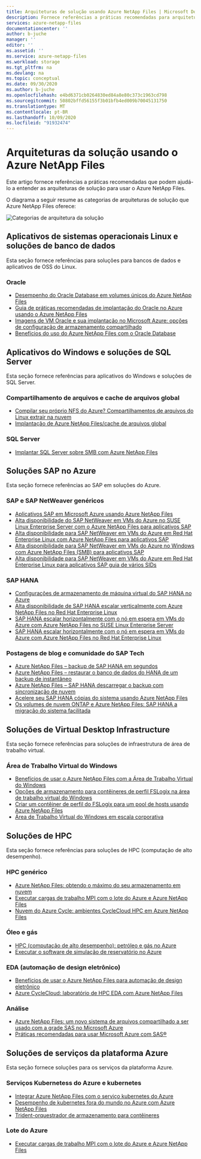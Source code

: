 ```yaml
---
title: Arquiteturas de solução usando Azure NetApp Files | Microsoft Docs
description: Fornece referências a práticas recomendadas para arquiteturas de solução usando Azure NetApp Files.
services: azure-netapp-files
documentationcenter: ''
author: b-juche
manager: ''
editor: ''
ms.assetid: ''
ms.service: azure-netapp-files
ms.workload: storage
ms.tgt_pltfrm: na
ms.devlang: na
ms.topic: conceptual
ms.date: 09/30/2020
ms.author: b-juche
ms.openlocfilehash: e4bd6371cb0264830ed84a8e80c373c1963cd798
ms.sourcegitcommit: 50802bffd56155f3b01bfb4ed009b70045131750
ms.translationtype: MT
ms.contentlocale: pt-BR
ms.lasthandoff: 10/09/2020
ms.locfileid: "91932474"
---
```

# <a name="solution-architectures-using-azure-netapp-files"></a>Arquiteturas da solução usando o Azure NetApp Files
Este artigo fornece referências a práticas recomendadas que podem ajudá-lo a entender as arquiteturas de solução para usar o Azure NetApp Files.  

O diagrama a seguir resume as categorias de arquiteturas de solução que Azure NetApp Files oferece:

![Categorias de arquitetura da solução](../media/azure-netapp-files/solution-architecture-categories.png)

## <a name="linux-oss-apps-and-database-solutions"></a>Aplicativos de sistemas operacionais Linux e soluções de banco de dados

Esta seção fornece referências para soluções para bancos de dados e aplicativos de OSS do Linux. 

### <a name="oracle"></a>Oracle

* [Desempenho do Oracle Database em volumes únicos do Azure NetApp Files](performance-oracle-single-volumes.md)
* [Guia de práticas recomendadas de implantação do Oracle no Azure usando o Azure NetApp Files](https://www.netapp.com/us/media/tr-4780.pdf)
* [Imagens de VM Oracle e sua implantação no Microsoft Azure: opções de configuração de armazenamento compartilhado](../virtual-machines/workloads/oracle/oracle-vm-solutions.md#shared-storage-configuration-options)
* [Benefícios do uso do Azure NetApp Files com o Oracle Database](solutions-benefits-azure-netapp-files-oracle-database.md)

## <a name="windows-apps-and-sql-server-solutions"></a>Aplicativos do Windows e soluções de SQL Server

Esta seção fornece referências para aplicativos do Windows e soluções de SQL Server.

### <a name="file-sharing-and-global-file-caching"></a>Compartilhamento de arquivos e cache de arquivos global

* [Compilar seu próprio NFS do Azure? Compartilhamentos de arquivos do Linux extrair na nuvem](https://cloud.netapp.com/blog/ma-anf-blg-build-your-own-linux-nfs-file-shares)
* [Implantação de Azure NetApp Files/cache de arquivos global](https://youtu.be/91LKb1qsLIM)

### <a name="sql-server"></a>SQL Server

* [Implantar SQL Server sobre SMB com Azure NetApp Files](https://www.youtube.com/watch?v=x7udfcYbibs)
<!-- * [Deploy SQL Server Always-On Failover Cluster over SMB with Azure NetApp Files](https://www.youtube.com/watch?v=zuNJ5E07e8Q) --> 
<!-- * [Deploy Always-On Availability Groups with Azure NetApp Files](https://www.youtube.com/watch?v=y3VQmzzeyvc) --> 

## <a name="sap-on-azure-solutions"></a>Soluções SAP no Azure

Esta seção fornece referências ao SAP em soluções do Azure. 

### <a name="generic-sap-and-sap-netweaver"></a>SAP e SAP NetWeaver genéricos 

* [Aplicativos SAP em Microsoft Azure usando Azure NetApp Files](https://www.netapp.com/us/media/tr-4746.pdf)
* [Alta disponibilidade do SAP NetWeaver em VMs do Azure no SUSE Linux Enterprise Server com o Azure NetApp Files para aplicativos SAP](../virtual-machines/workloads/sap/high-availability-guide-suse-netapp-files.md)
* [Alta disponibilidade para SAP NetWeaver em VMs do Azure em Red Hat Enterprise Linux com Azure NetApp Files para aplicativos SAP](../virtual-machines/workloads/sap/high-availability-guide-rhel-netapp-files.md)
* [Alta disponibilidade para SAP NetWeaver em VMs do Azure no Windows com Azure NetApp Files (SMB) para aplicativos SAP](../virtual-machines/workloads/sap/high-availability-guide-windows-netapp-files-smb.md)
* [Alta disponibilidade para SAP NetWeaver em VMs do Azure em Red Hat Enterprise Linux para aplicativos SAP guia de vários SIDs](../virtual-machines/workloads/sap/high-availability-guide-rhel-multi-sid.md)

### <a name="sap-hana"></a>SAP HANA 

* [Configurações de armazenamento de máquina virtual do SAP HANA no Azure](../virtual-machines/workloads/sap/hana-vm-operations-storage.md)
* [Alta disponibilidade de SAP HANA escalar verticalmente com Azure NetApp Files no Red Hat Enterprise Linux](../virtual-machines/workloads/sap/sap-hana-high-availability-netapp-files-red-hat.md)
* [SAP HANA escalar horizontalmente com o nó em espera em VMs do Azure com Azure NetApp Files no SUSE Linux Enterprise Server](../virtual-machines/workloads/sap/sap-hana-scale-out-standby-netapp-files-suse.md)
* [SAP HANA escalar horizontalmente com o nó em espera em VMs do Azure com Azure NetApp Files no Red Hat Enterprise Linux](../virtual-machines/workloads/sap/sap-hana-scale-out-standby-netapp-files-rhel.md)

### <a name="sap-tech-community-and-blog-posts"></a>Postagens de blog e comunidade do SAP Tech 

* [Azure NetApp Files – backup de SAP HANA em segundos](https://blog.netapp.com/azure-netapp-files-sap-hana-backup-in-seconds/)
* [Azure NetApp Files – restaurar o banco de dados do HANA de um backup de instantâneo](https://blog.netapp.com/azure-netapp-files-backup-sap-hana)
* [Azure NetApp Files – SAP HANA descarregar o backup com sincronização de nuvem](https://blog.netapp.com/azure-netapp-files-sap-hana)
* [Acelere seu SAP HANA cópias do sistema usando Azure NetApp Files](https://blog.netapp.com/sap-hana-faster-using-azure-netapp-files/)
* [Os volumes de nuvem ONTAP e Azure NetApp Files: SAP HANA a migração do sistema facilitada](https://blog.netapp.com/cloud-volumes-ontap-and-azure-netapp-files-sap-hana-system-migration-made-easy/)

## <a name="virtual-desktop-infrastructure-solutions"></a>Soluções de Virtual Desktop Infrastructure

Esta seção fornece referências para soluções de infraestrutura de área de trabalho virtual.

### <a name="windows-virtual-desktop"></a>Área de Trabalho Virtual do Windows

* [Benefícios de usar o Azure NetApp Files com a Área de Trabalho Virtual do Windows](solutions-windows-virtual-desktop.md)
* [Opções de armazenamento para contêineres de perfil FSLogix na área de trabalho virtual do Windows](../virtual-desktop/store-fslogix-profile.md#azure-platform-details)
* [Criar um contêiner de perfil do FSLogix para um pool de hosts usando Azure NetApp Files](../virtual-desktop/create-fslogix-profile-container.md)
* [Área de Trabalho Virtual do Windows em escala corporativa](/azure/architecture/example-scenario/wvd/windows-virtual-desktop)

## <a name="hpc-solutions"></a>Soluções de HPC

Esta seção fornece referências para soluções de HPC (computação de alto desempenho). 

### <a name="generic-hpc"></a>HPC genérico

* [Azure NetApp Files: obtendo o máximo do seu armazenamento em nuvem](https://cloud.netapp.com/hubfs/Resources/ANF%20PERFORMANCE%20TESTING%20IN%20TEMPLATE.pdf)
* [Executar cargas de trabalho MPI com o lote do Azure e Azure NetApp Files](https://azure.microsoft.com/resources/run-mpi-workloads-with-azure-batch-and-azure-netapp-files/)
* [Nuvem do Azure Cycle: ambientes CycleCloud HPC em Azure NetApp Files](/azure/cyclecloud/overview)

### <a name="oil-and-gas"></a>Óleo e gás

* [HPC (computação de alto desempenho): petróleo e gás no Azure](https://techcommunity.microsoft.com/t5/azure-global/high-performance-computing-hpc-oil-and-gas-in-azure/ba-p/824926)
* [Executar o software de simulação de reservatório no Azure](/azure/architecture/example-scenario/infrastructure/reservoir-simulation)

### <a name="electronic-design-automation-eda"></a>EDA (automação de design eletrônico)

* [Benefícios de usar o Azure NetApp Files para automação de design eletrônico](solutions-benefits-azure-netapp-files-electronic-design-automation.md)
* [Azure CycleCloud: laboratório de HPC EDA com Azure NetApp Files](https://github.com/Azure/cyclecloud-hands-on-labs/blob/master/EDA/README.md)

### <a name="analytics"></a>Análise

* [Azure NetApp Files: um novo sistema de arquivos compartilhado a ser usado com a grade SAS no Microsoft Azure](https://communities.sas.com/t5/Architecture/Azure-NetApp-Files-A-new-shared-file-system-to-use-with-SAS-Grid/m-p/606978)
* [Práticas recomendadas para usar Microsoft Azure com SAS®](https://communities.sas.com/t5/Administration-and-Deployment/Best-Practices-for-Using-Microsoft-Azure-with-SAS/m-p/676833#M19680)

## <a name="azure-platform-services-solutions"></a>Soluções de serviços da plataforma Azure

Esta seção fornece soluções para os serviços da plataforma Azure. 

### <a name="azure-kubernetes-services-and-kubernetes"></a>Serviços Kubernetess do Azure e kubernetes

* [Integrar Azure NetApp Files com o serviço kubernetes do Azure](../aks/azure-netapp-files.md)
* [Desempenho de kubernetes fora do mundo no Azure com Azure NetApp Files](https://cloud.netapp.com/blog/ma-anf-blg-configure-kubernetes-openshift)
* [Trident-orquestrador de armazenamento para contêineres](https://netapp-trident.readthedocs.io/en/stable-v20.04/kubernetes/operations/tasks/backends/anf.html)

### <a name="azure-batch"></a>Lote do Azure

* [Executar cargas de trabalho MPI com o lote do Azure e Azure NetApp Files](https://azure.microsoft.com/resources/run-mpi-workloads-with-azure-batch-and-azure-netapp-files/)
